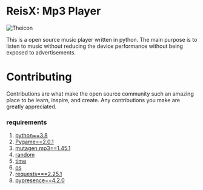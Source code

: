 # ReisX: Mp3 Player
![Theicon](readme_images/TheProgramİco.png)
 
This is a open source music player written in python. 
The main purpose is to listen to music without reducing the device performance without being exposed to advertisements.



# Contributing
Contributions are what make the open source community such an amazing place to be learn, inspire, and create. 
Any contributions you make are greatly appreciated.
### requirements

1. [python==3.8](https://www.python.org/)
2. [Pygame==2.0.1](https://www.pygame.org/wiki/GettingStarted)
3. [mutagen.mp3==1.45.1](https://pypi.org/project/mutagen/)
4. [random](https://docs.python.org/3.8/library/random.html)
5. [time](https://docs.python.org/3.8/library/time.html)
6. [os](https://docs.python.org/3.8/library/os.html)
7. [requests===2.25.1](https://pypi.org/project/requests/)
8. [pypresence==4.2.0](https://github.com/qwertyquerty/pypresence/)



